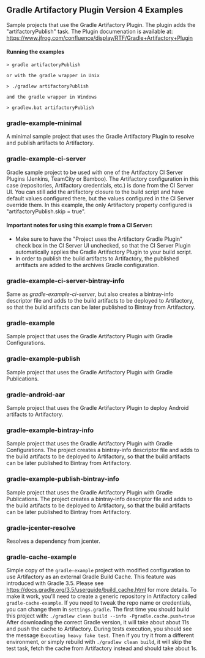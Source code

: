 ## Gradle Artifactory Plugin Version 4 Examples
Sample projects that use the Gradle Artifactory Plugin.
The plugin adds the "artifactoryPublish" task.
The Plugin documenation is available at:
https://www.jfrog.com/confluence/display/RTF/Gradle+Artifactory+Plugin

#### Running the examples
```console
> gradle artifactoryPublish

or with the gradle wrapper in Unix

> ./gradlew artifactoryPublish

and the gradle wrapper in Windows

> gradlew.bat artifactoryPublish
```

### gradle-example-minimal
A minimal sample project that uses the Gradle Artifactory Plugin to resolve and publish artifacts to Artifactory.

### gradle-example-ci-server
Gradle sample project to be used with one of the Artifactory CI Server Plugins (Jenkins, TeamCity or Bamboo).
The Artifactory configuration in this case (repositories, Artifactory credentials, etc.)
is done from the CI Server UI.
You can still add the artifactory closure to the build script and have default values configured there,
but the values configured in the CI Server override them.
In this example, the only Artifactory property configured is "artifactoryPublish.skip = true".

#### Important notes for using this example from a CI Server:

* Make sure to have the "Project uses the Artifactory Gradle Plugin" check box in the CI Server UI unchecked, so that the CI Server Plugin automatically applies the Gradle Artifactory Plugin to your
build script.
* In order to publish the build artifacts to Artifactory, the published arrtifacts are added to the archives Gradle configuration.

### gradle-example-ci-server-bintray-info
Same as *gradle-example-ci-server*, but also creates a bintray-info descriptor file and adds to the build artifacts
to be deployed to Artifactory, so that the build artifacts can be later published to Bintray from Artifactory.

### gradle-example
Sample project that uses the Gradle Artifactory Plugin with Gradle Configurations.

### gradle-example-publish
Sample project that uses the Gradle Artifactory Plugin with Gradle Publications.

### gradle-android-aar
Sample project that uses the Gradle Artifactory Plugin to deploy Android artifacts to Artifactory.

### gradle-example-bintray-info
Sample project that uses the Gradle Artifactory Plugin with Gradle Configurations.
The project creates a bintray-info descriptor file and adds to the build artifacts to be deployed to Artifactory,
so that the build artifacts can be later published to Bintray from Artifactory.

### gradle-example-publish-bintray-info
Sample project that uses the Gradle Artifactory Plugin with Gradle Publications.
The project creates a bintray-info descriptor file and adds to the build artifacts to be deployed to Artifactory,
so that the build artifacts can be later published to Bintray from Artifactory.

### gradle-jcenter-resolve
Resolves a dependency from jcenter.

### gradle-cache-example
Simple copy of the `gradle-example` project with modified configuration to use Artifactory as an external 
Gradle Build Cache. This feature was introduced with Gradle 3.5.
Please see https://docs.gradle.org/3.5/userguide/build_cache.html for more details.
To make it work, you'll need to create a generic repository in Artifactory called `gradle-cache-example`.
If you need to tweak the repo name or credentials, you can change them in `settings.gradle`.
The first time you should build this project with:
 `./gradlew clean build --info -Pgradle.cache.push=true`
After downloading the correct Gradle version, it will take about about 11s and push the cache to Artifactory. During 
tests execution, you should see the message `Executing heavy fake test`. 
Then if you try it from a different environment, or simply rebuild with `./gradlew clean build`, 
it will skip the test task, fetch the cache from Artifactory instead and should take about 1s.